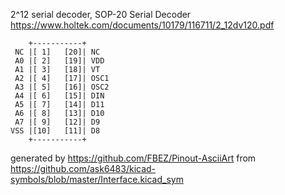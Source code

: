 2^12 serial decoder, SOP-20
Serial Decoder
https://www.holtek.com/documents/10179/116711/2_12dv120.pdf


	    +-----------+
	 NC |[ 1]   [20]| NC
	 A0 |[ 2]   [19]| VDD
	 A1 |[ 3]   [18]| VT
	 A2 |[ 4]   [17]| OSC1
	 A3 |[ 5]   [16]| OSC2
	 A4 |[ 6]   [15]| DIN
	 A5 |[ 7]   [14]| D11
	 A6 |[ 8]   [13]| D10
	 A7 |[ 9]   [12]| D9
	VSS |[10]   [11]| D8
	    +-----------+


generated by https://github.com/FBEZ/Pinout-AsciiArt from https://github.com/ask6483/kicad-symbols/blob/master/Interface.kicad_sym